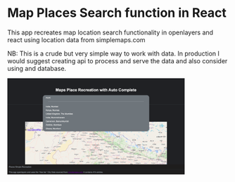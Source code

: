 #  Map Places Search function in React

This app recreates map location search functionality in openlayers and react using location data from simplemaps.com

NB: This is a crude but very simple way to work with data. In production I would suggest creating api to process and serve the data and also consider using and database. 

<img
  src="app-screenshot.png"
  alt="Alt text"
  title="map places search app screenshot"
  style="display: inline-block; margin: 0 auto; max-width: 80%"/>
